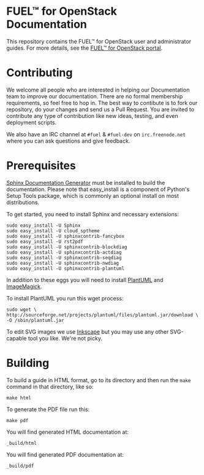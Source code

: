 
FUEL™ for OpenStack Documentation
=================================

This repository contains the FUEL™ for OpenStack user and administrator 
guides. For more details, see the [FUEL™ for OpenStack 
portal](http://fuel.mirantis.com "FUEL™ for OpenStack portal").

Contributing
============

We welcome all people who are interested in helping our Documentation team 
to improve our documentation. There are no formal membership requirements, 
so feel free to hop in. The best way to contibute is to fork our repository, 
do your changes and send us a Pull Request. You are invited to contribute 
any type of contribution like new ideas, testing, and even deployment scripts.

We also have an IRC channel at ``#fuel`` & ``#fuel-dev``  on ``irc.freenode.net`` 
where you can ask questions and give feedback. 

Prerequisites
=============

[Sphinx Documentation Generator](http://sphinx-doc.org/ "Sphinx 
Documentation Generator") must be installed to build the documentation. 
Please note that easy_install is a component of Python's Setup Tools 
package, which is commonly an optional install on most distributions.

To get started, you need to install Sphinx and necessary extensions:

    sudo easy_install -U Sphinx
    sudo easy_install -U cloud_sptheme
    sudo easy_install -U sphinxcontrib-fancybox
    sudo easy_install -U rst2pdf
    sudo easy_install -U sphinxcontrib-blockdiag
    sudo easy_install -U sphinxcontrib-actdiag
    sudo easy_install -U sphinxcontrib-seqdiag
    sudo easy_install -U sphinxcontrib-nwdiag
    sudo easy_install -U sphinxcontrib-plantuml

In addition to these eggs you will need to install 
[PlantUML](http://plantuml.sourceforge.net/ "PlantUML") and 
[ImageMagick](http://www.imagemagick.org/ "ImageMagick").

To install PlantUML you run this wget process:

    sudo wget \
    http://sourceforge.net/projects/plantuml/files/plantuml.jar/download \
    -O /sbin/plantuml.jar

To edit SVG images we use [Inkscape](http://inkscape.org/ "Inkscape") but 
you may use any other SVG-capable tool you like. We're not picky.
    
Building
========

To build a guide in HTML format, go to its directory and then run the 
``make`` command in that directory, like so:

    make html

To generate the PDF file run this:

    make pdf

You will find generated HTML documentation at:

    _build/html
    
You will find generated PDF documentation at:

	_build/pdf
